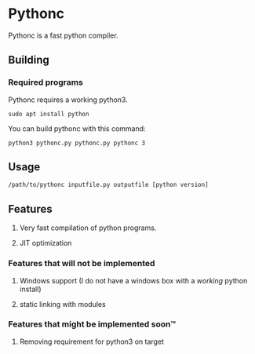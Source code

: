 # Pythonc

Pythonc is a fast python compiler.

## Building

### Required programs

Pythonc requires a working python3.

    sudo apt install python

You can build pythonc with this command:

    python3 pythonc.py pythonc.py pythonc 3

## Usage

    /path/to/pythonc inputfile.py outputfile [python version]

## Features

1. Very fast compilation of python programs.

2. JIT optimization

### Features that will not be implemented

1. Windows support (I do not have a windows box with a _working_ python install)

2. static linking with modules

### Features that might be implemented soon™

1. Removing requirement for python3 on target
